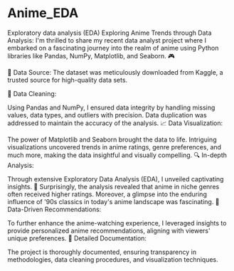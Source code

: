 # Anime_EDA
 Exploratory data analysis (EDA)
Exploring Anime Trends through Data Analysis: I'm thrilled to share my recent data analyst project where I embarked on a fascinating journey into the realm of anime using Python libraries like Pandas, NumPy, Matplotlib, and Seaborn. 🎮

📂 Data Source: The dataset was meticulously downloaded from Kaggle, a trusted source for high-quality data sets.

🧹 Data Cleaning:

Using Pandas and NumPy, I ensured data integrity by handling missing values, data types, and outliers with precision.
Data duplication was addressed to maintain the accuracy of the analysis.
📈 Data Visualization:

The power of Matplotlib and Seaborn brought the data to life.
Intriguing visualizations uncovered trends in anime ratings, genre preferences, and much more, making the data insightful and visually compelling.
🔍 In-depth Analysis:

Through extensive Exploratory Data Analysis (EDA), I unveiled captivating insights. 🌟
Surprisingly, the analysis revealed that anime in niche genres often received higher ratings.
Moreover, a glimpse into the enduring influence of '90s classics in today's anime landscape was fascinating.
🚀 Data-Driven Recommendations:

To further enhance the anime-watching experience, I leveraged insights to provide personalized anime recommendations, aligning with viewers' unique preferences.
📄 Detailed Documentation:

The project is thoroughly documented, ensuring transparency in methodologies, data cleaning procedures, and visualization techniques. 
